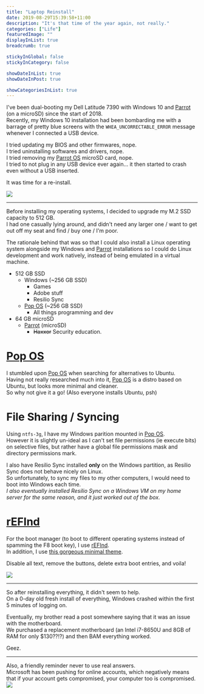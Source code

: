 ```yaml
---
title: "Laptop Reinstall"
date: 2019-08-29T15:39:58+11:00
description: "It's that time of the year again, not really."
categories: ["Life"]
featuredImage: ""
displayInList: true
breadcrumb: true

stickyInGlobal: false
stickyInCategory: false

showDateInList: true
showDateInPost: true

showCategoriesInList: true
---
```


[Parrot]: https://parrotlinux.org/
[Parrot OS]: https://parrotlinux.org/
[Pop OS]: https://system76.com/pop/

I've been dual-booting my Dell Latitude 7390 with Windows 10 and [Parrot] (on a microSD) since the start of 2018.  
Recently, my Windows 10 installation had been bombarding me with a barrage of pretty blue screens with the `WHEA_UNCORRECTABLE_ERROR` message whenever I connected a USB device.

I tried updating my BIOS and other firmwares, nope.  
I tried uninstalling softwares and drivers, nope.  
I tried removing my [Parrot OS] microSD card, nope.  
I tried to not plug in any USB device ever again... it then started to crash even without a USB inserted.

It was time for a re-install.

![](bsod.jpeg)

---

Before installing my operating systems, I decided to upgrade my M.2 SSD capacity to 512 GB.  
I had one casually lying around, and didn't need any larger one / want to get out off my seat and find / buy one / I'm poor.  

The rationale behind that was so that I could also install a Linux operating system alongside my Windows and [Parrot] installations so I could do Linux development and work natively, instead of being emulated in a virtual machine.

* 512 GB SSD
  * Windows (~256 GB SSD)
    * Games
    * Adobe stuff
    * Resilio Sync
  * [Pop OS] \(~256 GB SSD)
    * All things programming and dev
* 64 GB microSD
  * [Parrot] \(microSD)
    * <s>Haxxor</s> Security education.

# [Pop OS]

I stumbled upon [Pop OS] when searching for alternatives to Ubuntu.  
Having not really researched much into it, [Pop OS] is a distro based on Ubuntu, but looks more minimal and cleaner.  
So why not give it a go! (Also everyone installs Ubuntu, psh)

# File Sharing / Syncing

Using `ntfs-3g`, I have my Windows parition mounted in [Pop OS].  
However it is slightly un-ideal as I can't set file permissions (ie execute bits) on selective files, but rather have a global file permissions mask and directory permissions mark.

I also have Resilio Sync installed **only** on the Windows partition, as Resilio Sync does not behave nicely on Linux.  
So unfortunately, to sync my files to my other computers, I would need to boot into Windows each time.  
_I also eventually installed Resilio Sync on a Windows VM on my home server for the same reason, and it just worked out of the box._

[rEFInd]: http://www.rodsbooks.com/refind/

# [rEFInd]
For the boot manager (to boot to different operating systems instead of spamming the F8 boot key), I use [rEFInd].  
In addition, I use [this gorgeous minimal theme](https://github.com/EvanPurkhiser/rEFInd-minimal).  

Disable all text, remove the buttons, delete extra boot entries, and voila!

![](20190829_211721.jpg)

---

So after reinstalling everything, it didn't seem to help.  
On a 0-day old fresh install of everything, Windows crashed within the first 5 minutes of logging on.

Eventually, my brother read a post somewhere saying that it was an issue with the motherboard.  
We purchased a replacement motherboard (an Intel i7-8650U and 8GB of RAM for only $130??!?) and then BAM everything worked.

Geez.

---

Also, a friendly reminder never to use real answers.  
Microsoft has been pushing for online accounts, which negatively means that if your account gets compromised, your computer too is compromised.
![](security.jpeg)

